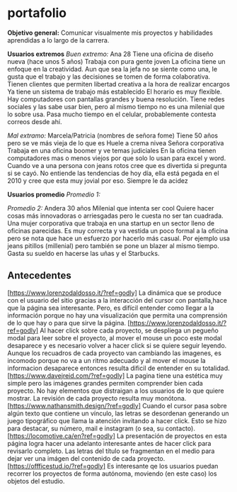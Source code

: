 # portafolio
**Objetivo general:** 
Comunicar visualmente mis proyectos y habilidades aprendidas a lo largo de la carrera.

**Usuarios extremos**
*Buen extremo:* 
Ana
28
Tiene una oficina de diseño nueva (hace unos 5 años)
Trabaja con pura gente joven
La oficina tiene un enfoque en la creatividad.
Aun que sea la jefa no se siente como una, le gusta que el trabajo y las decisiones se tomen de forma colaborativa.
Tienen clientes que permiten libertad creativa a la hora de realizar encargos
Ya tiene un sistema de trabajo más establecido
El horario es muy flexible.
Hay computadores con pantallas grandes y buena resolución.
Tiene redes sociales y las sabe usar bien, pero al mismo tiempo no es una milenial que lo sobre usa.
Pasa mucho tiempo en el celular, probablemente contesta correos desde ahí.

*Mal extramo:*
Marcela/Patricia (nombres de señora fome)
Tiene 50 años pero se ve más vieja de lo que es
Huele a crema nivea
Señora corporativa
Trabaja en una oficina boomer y ve temas judiciales
En la oficina tienen computadores mas o menos viejos por que solo lo usan para excel y word.
Cuando ve a una persona con jeans rotos cree que es divertida si pregunta si se cayó. 
No entiende las tendencias de hoy día, ella está pegada en el 2010 y cree que esta muy jovial por eso.
Siempre le da acidez

**Usuarios promedio**
*Promedio 1:*

*Promedio 2:*
Andera
30 años
Milenial que intenta ser cool
Quiere hacer cosas más innovadoras o arriesgadas pero le cuesta no ser tan cuadrada.
Una mujer corporativa que trabaja en una startup en un sector lleno de oficinas parecidas.
Es muy correcta y va vestida un poco formal a la oficina pero se nota que hace un esfuerzo por hacerlo más casual. Por ejemplo usa jeans pitillos (millenial) pero también se pone un blazer al mismo tiempo.
Gasta su sueldo en hacerse las uñas y el Starbucks.

## Antecedentes
[https://www.lorenzodaldosso.it/?ref=godly] La dinámica que se produce con el usuario del sitio gracias a la interacción del cursor con pantalla,hace que la página sea interesante. Pero, es difícil entender como llegar a la información porque no hay una visualización que permita una comprensión de lo que hay o para que sirve la página.
[https://www.lorenzodaldosso.it/?ref=godly] Al hacer click sobre cada proyecto, se despliega un pegueño modal para leer sobre el proyecto, al mover el mouse un poco este modal desaparece y es necesario volver a hacer click si se quiere seguir leyendo. Aunque los recuadros de cada proyecto van cambiando las imagenes, es incomodo porque no va a un ritmo adecuado y al mover el mouse la informacion desaparece entonces resulta dificil de entender en su totalidad.
[https://www.davejreid.com/?ref=godly] La pagina tiene una estética muy simple pero las imágenes grandes permiten comprender bien cada proyecto. No hay elementos que distraigan a los usuarios de lo que quiere mostrar. La revisión de cada proyecto resulta muy monótona.
[https://www.nathansmith.design/?ref=godly] Cuando el cursor pasa sobre algún texto que contiene un vínculo, las letras se desordenan generando un juego tipográfico que llama la atención invitando a hacer click. Esto se hizo para destacar, su número, mail e instagram (o sea, su contacto). 
[https://locomotive.ca/en?ref=godly] La presentación de proyectos en esta página logra hacer una adelanto interesante antes de hacer click para revisarlo completo. Las letras del título se fragmentan en el medio para dejar ver una imágen del contenido de cada proyecto.
[https://offficestud.io/?ref=godly] Es interesante qe los usuarios puedan recorrer los proyectos de forma autónoma, moviendo (en este caso) los objetos del estudio.
